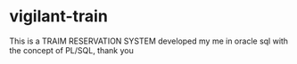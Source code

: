 # vigilant-train
This is a TRAIM RESERVATION SYSTEM developed my me in oracle sql with the concept of PL/SQL, thank you

